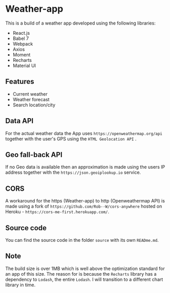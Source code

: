 # Weather-app

This is a build of a weather app developed using the following libraries:

- React.js
- Babel 7
- Webpack
- Axios
- Moment
- Recharts
- Material UI

## Features
- Current weather 
- Weather forecast
- Search location/city

## Data API
For the actual weather data the App uses `https://openweathermap.org/api` together with the user's GPS using the `HTML Geolocation API` .

## Geo fall-back API
If no Geo data is available then an approximation is made using the users IP address together with the `https://json.geoiplookup.io` service.

## CORS
A workaround for the https (Weather-app) to http (Openweathermap API) is made using a fork of `https://github.com/Rob--W/cors-anywhere` hosted on Heroku - `https://cors-me-first.herokuapp.com/`.

## Source code
You can find the source code in the folder `source` with its own `READme.md`.

## Note
The build size is over 1MB which is well above the optimization standard for an app of this size. The reason for is because the `Recharts` library has a dependency to `Lodash`, the entire `Lodash`.
I will transition to a different chart library in time. 